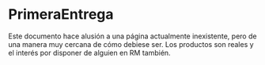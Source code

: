 # PrimeraEntrega
Este documento hace alusión a una página actualmente inexistente, pero de una manera muy cercana de cómo debiese ser. Los productos son reales y el interés por disponer de alguien en RM también.

